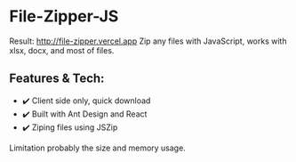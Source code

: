 # File-Zipper-JS

Result: http://file-zipper.vercel.app
Zip any files with JavaScript, works with xlsx, docx, and most of files.

## Features & Tech:
- :heavy_check_mark: Client side only, quick download
- :heavy_check_mark: Built with Ant Design and React
- :heavy_check_mark: Ziping files using JSZip

Limitation probably the size and memory usage.


